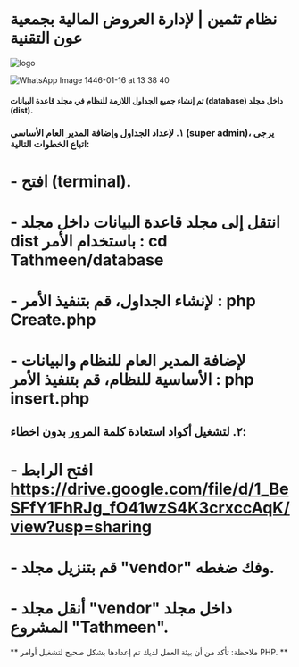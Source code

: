 # نظام تثمين | لإدارة العروض المالية بجمعية عون التقنية #
![logo](https://github.com/user-attachments/assets/5a2be71f-9e54-40b9-b95b-6b32bdb146ab)

![WhatsApp Image 1446-01-16 at 13 38 40](https://github.com/user-attachments/assets/c77aa0e8-352a-4f4b-96fc-5a6e37acfec0)


#### تم إنشاء جميع الجداول اللازمة للنظام في مجلد قاعدة البيانات (database) داخل مجلد (dist). ####
### ١. لإعداد الجداول وإضافة المدير العام الأساسي (super admin)، يرجى اتباع الخطوات التالية: ###

# - افتح (terminal). #

# - انتقل إلى مجلد قاعدة البيانات داخل مجلد dist باستخدام الأمر : cd Tathmeen/database #

# - لإنشاء الجداول، قم بتنفيذ الأمر : php Create.php #

# - لإضافة المدير العام للنظام والبيانات الأساسية للنظام، قم بتنفيذ الأمر : php insert.php #

## ٢. لتشغيل أكواد استعادة كلمة المرور بدون اخطاء: ##
# - افتح الرابط https://drive.google.com/file/d/1_BeSFfY1FhRJg_fO41wzS4K3crxccAqK/view?usp=sharing #
# -  قم بتنزيل مجلد "vendor" وفك ضغطه. #
# -  أنقل مجلد "vendor" داخل مجلد المشروع "Tathmeen". #


** ملاحظة: تأكد من أن بيئة العمل لديك تم إعدادها بشكل صحيح لتشغيل أوامر PHP. **
